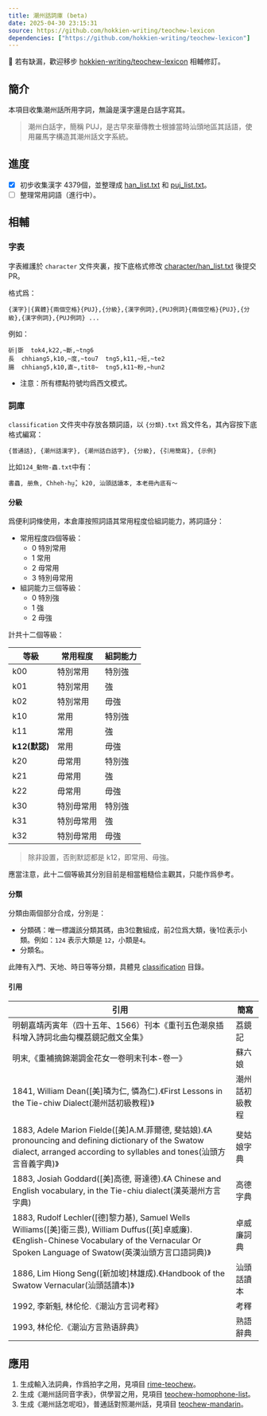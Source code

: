 ```yaml
---
title: 潮州話詞庫 (beta)
date: 2025-04-30 23:15:31
source: https://github.com/hokkien-writing/teochew-lexicon
dependencies: ["https://github.com/hokkien-writing/teochew-lexicon"]
---
```


📌 若有缺漏，歡迎移步 [hokkien-writing/teochew-lexicon](https://github.com/hokkien-writing/teochew-lexicon) 相輔修訂。


## 簡介

本項目收集潮州話所用字詞，無論是漢字還是白話字寫其。

> 潮州白話字，簡稱 PUJ，是古早來華傳教士根據當時汕頭地區其話語，使用羅馬字構造其潮州話文字系統。

## 進度

- [x] 初步收集漢字 4379個，並整理成 [han_list.txt](https://github.com/hokkien-writing/teochew-lexicon/raw/master/character/han_list.txt) 和 [puj_list.txt](https://github.com/hokkien-writing/teochew-lexicon/raw/master/character/puj_list.txt)。
- [ ] 整理常用詞語（進行中）。

## 相輔

### 字表

字表維護於 `character` 文件夾裏，按下底格式修改 [character/han_list.txt](https://github.com/hokkien-writing/teochew-lexicon/raw/master/character/han_list.txt) 後提交 PR。

格式爲：

```
{漢字}|{異體}{兩個空格}{PUJ},{分級},{漢字例詞},{PUJ例詞}{兩個空格}{PUJ},{分級},{漢字例詞},{PUJ例詞} ...
```

例如：

```
斫|斲  tok4,k22,~斷,~tng6
長  chhiang5,k10,~度,~tou7  tng5,k11,~短,~te2
腸  chhiang5,k10,直~,tit8~  tng5,k11~粉,~hun2
```

* 注意：所有標點符號均爲西文模式。

### 詞庫

`classification` 文件夾中存放各類詞語，以 `{分類}.txt` 爲文件名，其內容按下底格式編寫：

```
{普通話}, {潮州話漢字}, {潮州話白話字}, {分級}, {引用簡寫}, {示例}
```

比如`124_動物-蟲.txt`中有：

```
書蟲, 册魚, Chheh-hṳ̂, k20, 汕頭話讀本, 本老冊內底有～
```

#### 分級

爲便利詞條使用，本倉庫按照詞語其常用程度佮組詞能力，將詞語分：

- 常用程度四個等級：
  - 0 特別常用
  - 1 常用
  - 2 毋常用
  - 3 特別毋常用
- 組詞能力三個等級：
  - 0 特別強
  - 1 強
  - 2 毋強

計共十二個等級：

| 等級          | 常用程度   | 組詞能力 |
| ------------- | ---------- | -------- |
| k00           | 特別常用   | 特別強   |
| k01           | 特別常用   | 強       |
| k02           | 特別常用   | 毋強     |
| k10           | 常用       | 特別強   |
| k11           | 常用       | 強       |
| **k12(默認)** | 常用       | 毋強     |
| k20           | 毋常用     | 特別強   |
| k21           | 毋常用     | 強       |
| k22           | 毋常用     | 毋強     |
| k30           | 特別毋常用 | 特別強   |
| k31           | 特別毋常用 | 強       |
| k32           | 特別毋常用 | 毋強     |

> 除非設置，否則默認都是 k12，即常用、毋強。

應當注意，此十二個等級其分別目前是相當粗糙佮主觀其，只能作爲參考。

#### 分類

分類由兩個部分合成，分別是：

* 分類碼：唯一標識該分類其碼，由3位數組成，前2位爲大類，後1位表示小類。例如：`124` 表示大類是 `12`，小類是`4`。
* 分類名。

此陣有入門、天地、時日等等分類，具體見 [classification](https://github.com/hokkien-writing/teochew-lexicon/raw/master/classification/) 目錄。

#### 引用

| 引用                                                         | 簡寫      |
| ------------------------------------------------------------ |---------|
| 明朝嘉靖丙寅年（四十五年、1566）刊本《重刊五色潮泉插科增入詩詞北曲勾欄荔鏡記戲文全集》 | 荔鏡記     |
| 明末,《重補摘錦潮調金花女一卷明末刊本-卷一》                 | 蘇六娘     |
| 1841, William Dean([美]璘为仁, 憐為仁).《First Lessons in the Tie-chiw Dialect(潮州話初級教程)》 | 潮州話初級教程 |
| 1883, Adele Marion Fielde([美]A.M.菲爾德, 斐姑娘).《A pronouncing and defining dictionary of the Swatow dialect, arranged according to syllables and tones(汕頭方言音義字典)》 | 斐姑娘字典   |
| 1883, Josiah Goddard([美]高德, 哥達德).《A Chinese and English vocabulary, in the Tie-chiu dialect(漢英潮州方言字典) | 高德字典    |
| 1883, Rudolf Lechler([德]黎力基), Samuel Wells Williams([美]衛三畏), William Duffus([英]卓威廉).《English-Chinese Vocabulary of the Vernacular Or Spoken Language of Swatow(英漢汕頭方言口語詞典)》 | 卓威廉詞典   |
| 1886, Lim Hiong Seng([新加坡]林雄成).《Handbook of the Swatow Vernacular(汕頭話讀本)》 | 汕頭話讀本   |
| 1992, 李新魁, 林伦伦.《潮汕方言词考释》                      | 考釋      |
| 1993, 林伦伦.《潮汕方言熟语辞典》                            | 熟語辭典    |


## 應用

1. 生成輸入法詞典，作爲拍字之用，見項目 [rime-teochew](https://github.com/hokkien-writing/rime-teochew)。
2. 生成《潮州話同音字表》，供學習之用，見項目 [teochew-homophone-list](https://github.com/hokkien-writing/teochew-homophone-list)。
3. 生成《潮州話怎呢呾》，普通話對照潮州話，見項目 [teochew-mandarin](https://github.com/hokkien-writing/teochew-mandarin)。
